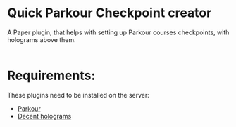 # Quick Parkour Checkpoint creator

A Paper plugin, that helps with setting up Parkour courses checkpoints, with holograms above them.
<br>
<br>
# Requirements:
These plugins need to be installed on the server:<br>
- [Parkour](https://www.spigotmc.org/resources/parkour.23685/) <br>
- [Decent holograms](https://www.spigotmc.org/resources/decentholograms-1-8-1-21-1-papi-support-no-dependencies.96927/)




